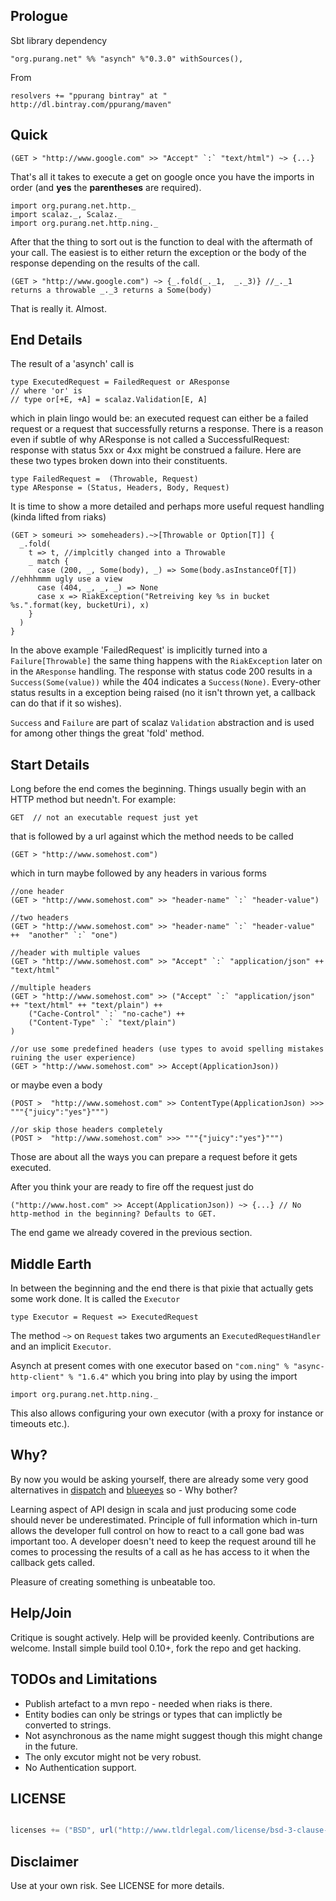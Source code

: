 ## Prologue

Sbt library dependency

    "org.purang.net" %% "asynch" %"0.3.0" withSources(),

From

    resolvers += "ppurang bintray" at " http://dl.bintray.com/ppurang/maven"

## Quick

    (GET > "http://www.google.com" >> "Accept" `:` "text/html") ~> {...}

That's all it takes to execute a get on google once you have the imports in order (and __yes__ the __parentheses__ are required).

    import org.purang.net.http._
    import scalaz._, Scalaz._
    import org.purang.net.http.ning._

After that the thing to sort out is the function to deal with the aftermath of your call. The easiest is to either return the exception or the body of the response depending on the results of the call.

    (GET > "http://www.google.com") ~> {_.fold(_._1,  _._3)} //_._1 returns a throwable _._3 returns a Some(body)

That is really it. Almost.

## End Details

The result of a 'asynch' call is

    type ExecutedRequest = FailedRequest or AResponse
    // where 'or' is
    // type or[+E, +A] = scalaz.Validation[E, A]

which in plain lingo would be: an executed request can either be a failed request or a request that successfully returns a response. There is a reason even if subtle of why AResponse is not called a SuccessfulRequest: response with status 5xx or 4xx might be construed a failure. Here are these two types broken down into their constituents.

    type FailedRequest =  (Throwable, Request)
    type AResponse = (Status, Headers, Body, Request)

It is time to show a more detailed and perhaps more useful request handling (kinda lifted from riaks)

    (GET > someuri >> someheaders).~>[Throwable or Option[T]] {
      _.fold(
        t => t, //implcitly changed into a Throwable
        _ match {
          case (200, _, Some(body), _) => Some(body.asInstanceOf[T]) //ehhhmmm ugly use a view
          case (404, _, _, _) => None
          case x => RiakException("Retreiving key %s in bucket %s.".format(key, bucketUri), x)
        }
      )
    }

In the above example 'FailedRequest' is implicitly turned into a `Failure[Throwable]` the same thing happens with the `RiakException` later on in the `AResponse` handling. The response with status code 200 results in a `Success(Some(value))` while the 404 indicates a `Success(None)`. Every-other status results in a exception being raised (no it isn't thrown yet, a callback can do that if it so wishes).

`Success` and `Failure` are part of scalaz `Validation` abstraction and is used for among other things the great 'fold' method.

## Start Details

Long before the end comes the beginning. Things usually begin with an HTTP method but needn't. For example:

    GET  // not an executable request just yet

that is  followed by a url against which the method needs to be called

    (GET > "http://www.somehost.com")

which in turn maybe followed by any headers in various forms

    //one header
    (GET > "http://www.somehost.com" >> "header-name" `:` "header-value")

    //two headers
    (GET > "http://www.somehost.com" >> "header-name" `:` "header-value" ++  "another" `:` "one")

    //header with multiple values
    (GET > "http://www.somehost.com" >> "Accept" `:` "application/json" ++ "text/html"

    //multiple headers
    (GET > "http://www.somehost.com" >> ("Accept" `:` "application/json" ++ "text/html" ++ "text/plain") ++
        ("Cache-Control" `:` "no-cache") ++
        ("Content-Type" `:` "text/plain")
    )

    //or use some predefined headers (use types to avoid spelling mistakes ruining the user experience)
    (GET > "http://www.somehost.com" >> Accept(ApplicationJson))

or maybe even a body

    (POST >  "http://www.somehost.com" >> ContentType(ApplicationJson) >>> """{"juicy":"yes"}""")

    //or skip those headers completely
    (POST >  "http://www.somehost.com" >>> """{"juicy":"yes"}""")

Those are about all the ways you can prepare a request before it gets executed.

After you think your are ready to fire off the request just do

    ("http://www.host.com" >> Accept(ApplicationJson)) ~> {...} // No http-method in the beginning? Defaults to GET.

The end game we already covered in the previous section.


## Middle Earth

In between the beginning and the end there is that pixie that actually gets some work done. It is called the `Executor`

    type Executor = Request => ExecutedRequest

The method `~>` on  `Request` takes two arguments an `ExecutedRequestHandler` and an implicit `Executor`.

Asynch at present comes with one executor based on `"com.ning" % "async-http-client" % "1.6.4"` which you bring into play by using the import

    import org.purang.net.http.ning._

This also allows configuring your own executor (with a proxy for instance or timeouts etc.).

## Why?

By now you would be asking yourself, there are already some very good alternatives in [dispatch](http://dispatch.databinder.net/Dispatch.html) and [blueeyes](https://github.com/jdegoes/blueeyes) so - Why bother?

Learning aspect of API design in scala and just producing some code should never be underestimated. Principle of full information which in-turn allows the developer full control on how to react to a call gone bad was important too. A developer doesn't need to keep the request around till he comes to processing the results of a call as he has access to it when the callback gets called.

Pleasure of creating something is unbeatable too.

## Help/Join

Critique is sought actively. Help will be provided keenly. Contributions are welcome. Install simple build tool 0.10+, fork the repo and get hacking.

## TODOs and Limitations

   * Publish artefact to a mvn repo - needed when riaks is there.
   * Entity bodies can only be strings or types that can implictly be converted to strings.
   * Not asynchronous as the name might suggest though this might change in the future.
   * The only excutor might not be very robust.
   * No Authentication support.

## LICENSE

```scala

licenses += ("BSD", url("http://www.tldrlegal.com/license/bsd-3-clause-license-%28revised%29"))

```


## Disclaimer

Use at your own risk. See LICENSE for more details.